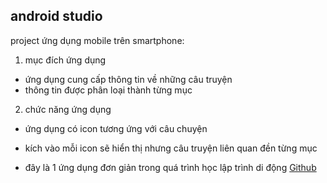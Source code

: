 ## android studio
project ứng dụng mobile trên smartphone:
1. mục đích ứng dụng
- ứng dụng cung cấp thông tin về những câu truyện
- thông tin được phân loại thành từng mục

2. chức năng ứng dụng
- ứng dụng có icon tương ứng với câu chuyện
- kích vào mỗi icon sẽ hiển thị nhưng câu truyện liên quan đền từng mục

- đây là 1 ứng dụng đơn giản trong quá trình học lập trình di động
 [Github](https://github.com)
